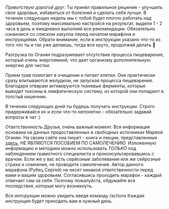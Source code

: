 *Приветствую дорогой друг.*
Ты принял правильное решение - улучшить свое здоровье, избавиться от болезней и сделать себя лучше.
В течении следующих недель мы с тобой будет плотно работать над здоровьем, поэтому максимально настройся на результат, выдели 1 - 2 часа 
в день и ежедневно выполняй все рекомендации. Обязательно ознакомся со *списком закупок* перед началом марафона и инструкциями.
Обрати внимание, если в инструкции указано что-то из того что ты и так уже делаешь, тогда все круто, продолжай делать 🙂

Разгрузка по Оганян подразумевает отсутствие процесса пищеварения, который очень энергоемкий, что дает организму дополнительную энергию для чистки.

Прием трав помогает в очищении и питает клетки. Они практически сразу впитываются желудком, не запуская процесса пищеварения.
Благодаря отварам активируются тканевые ферменты, которые выводят токсины в лимфатическую систему, из которой они попадают в толстый кишечник.

В течении следующих дней ты будешь получать инструкции. Строго придерживайся их и если что-то непонятно - обязательно задавай вопросы в чат :)

*Ответственность*
Друзья, очень важный момент. Вся информация основана на данных предоставленных в свободных источниках Марвой Оганян.
На своем сайте она пишет -  книга и лекции, представленные [здесь](http://almedeko.ru/), НЕ ЯВЛЯЮТСЯ ПОСОБИЕМ ПО САМОЛЕЧЕНИЮ. Изложенную информацию и методики можно использовать *ТОЛЬКО* под наблюдением грамотного специалиста и проконсультировавшись с врачом.
Если же у вас есть серйозные заболевания или же сейрозные страхи и сомнения, не проводите самолечение. Автор данного марафона (Рубец Сергей) не несет никакой ответственности перед вами и вашим здоровьем. Согласившись проходить марафон - каждый отвечает сам за себя. Поэтому пожалуйста, обдумайте все последствия, которые могу возникнуть.

Все интсрукции можно увидеть введя команду /actions
Каждая инструкция будет приходить вам в нужный день.
